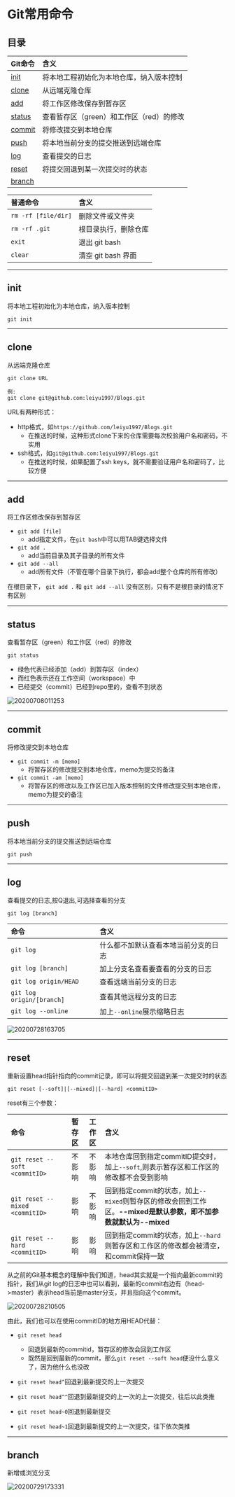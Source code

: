 # Git常用命令

## 目录

|Git命令|含义|
|:--|:--|
|[init](#init)|将本地工程初始化为本地仓库，纳入版本控制|
|[clone](#clone)|从远端克隆仓库|
|[add](#add)|将工作区修改保存到暂存区|
|[status](#status)|查看暂存区（green）和工作区（red）的修改|
|[commit](#commit)|将修改提交到本地仓库|
|[push](#push)|将本地当前分支的提交推送到远端仓库|
|[log](#log)|查看提交的日志|
|[reset](#reset)|将提交回退到某一次提交时的状态|
|[branch](#branch)||


|普通命令|含义|
|:--|:--|
|`rm -rf [file/dir]`|删除文件或文件夹|
|`rm -rf .git`|根目录执行，删除仓库|
|`exit`|退出 git bash|
|`clear`|清空 git bash 界面|

---
## <a id=init>init</a>

将本地工程初始化为本地仓库，纳入版本控制

```
git init
```

---
## <a id=clone>clone</a>

从远端克隆仓库

```
git clone URL

例:
git clone git@github.com:leiyu1997/Blogs.git
```
URL有两种形式：
- http格式，如`https://github.com/leiyu1997/Blogs.git`
  - 在推送的时候，这种形式clone下来的仓库需要每次校验用户名和密码，不实用
- ssh格式，如`git@github.com:leiyu1997/Blogs.git`
  - 在推送的时候，如果配置了ssh keys，就不需要验证用户名和密码了，比较方便

---
## <a id=add>add</a>

将工作区修改保存到暂存区

- `git add [file]`
  - add指定文件，在`git bash`中可以用TAB键选择文件
- `git add .`
  - add当前目录及其子目录的所有文件
- `git add --all`
  - add所有文件（不管在哪个目录下执行，都会add整个仓库的所有修改）

在根目录下， `git add .` 和 `git add --all` 没有区别，只有不是根目录的情况下有区别

---
## <a id=status>status</a>

查看暂存区（green）和工作区（red）的修改

```
git status
```
- 绿色代表已经添加（add）到暂存区（index）
- 而红色表示还在工作空间（workspace）中
- 已经提交（commit）已经到repo里的，查看不到状态

![20200708011253](https://cdn.jsdelivr.net/gh/leiyu1997/PicBed@master/blogs/pictures/20200708011253.png)

---
## <a id=commit>commit</a>

将修改提交到本地仓库

- `git commit -m [memo]`
  - 将暂存区的修改提交到本地仓库，memo为提交的备注
- `git commit -am [memo]`
  - 将暂存区的修改以及工作区已加入版本控制的文件修改提交到本地仓库，memo为提交的备注

---
## <a id=push>push</a>

将本地当前分支的提交推送到远端仓库

```
git push
```

---
## <a id=log>log</a>

查看提交的日志,按Q退出,可选择查看的分支

```
git log [branch]
```
|命令|含义|
|:--|:--|
|`git log`|什么都不加默认查看本地当前分支的日志|
|`git log [branch]`|加上分支名查看要查看的分支的日志|
|`git log origin/HEAD`|查看远端当前分支的日志|
|`git log origin/[branch]`|查看其他远程分支的日志|
|`git log --online`|加上`--online`展示缩略日志|

![20200728163705](https://cdn.jsdelivr.net/gh/leiyu1997/PicBed@master/blogs/pictures/20200728163705.png)

---
## <a id=reset>reset</a>

重新设置head指针指向的commit记录，即可以将提交回退到某一次提交时的状态

```
git reset [--soft]|[--mixed]|[--hard] <commitID>
```

reset有三个参数：

|命令|暂存区|工作区|含义|
|:--|:-:|:-:|:--|
|`git reset --soft <commitID>`|不影响|不影响|本地仓库回到指定commitID提交时，加上`--soft`,则表示暂存区和工作区的修改都不会受到影响|
|`git reset --mixed <commitID>`|影响|不影响|回到指定commit的状态，加上`--mixed`则暂存区的修改会回到工作区。**--mixed是默认参数，即不加参数就默认为--mixed**|
|`git reset --hard <commitID>`|影响|影响|回到指定commit的状态，加上`--hard`则暂存区和工作区的修改都会被清空，和commit保持一致|

从之前的Git基本概念的理解中我们知道，head其实就是一个指向最新commit的指针，我们从git log的日志中也可以看到，最新的commit右边有（head->master）表示head当前是master分支，并且指向这个commit。

![20200728210505](https://cdn.jsdelivr.net/gh/leiyu1997/PicBed@master/blogs/pictures/20200728210505.png)

由此，我们也可以在使用commitID的地方用HEAD代替：
- `git reset head` 
  - 回退到最新的commitid，暂存区的修改会回到工作区
  - 既然是回到最新的commit，那么`git reset --soft head`便没什么意义了，因为他什么也没改

- `git reset head^`回退到最新提交的上一次提交
- `git reset head^^`回退到最新提交的上一次的上一次提交，往后以此类推

- `git reset head~0`回退到最新提交
- `git reset head~1`回退到最新提交的上一次提交，往下依次类推

---
## <a id=branch>branch</a>

新增或浏览分支

![20200729173331](https://cdn.jsdelivr.net/gh/leiyu1997/PicBed@master/blogs/pictures/20200729173331.png)